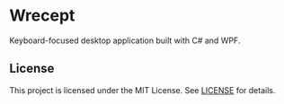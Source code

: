 # Wrecept

Keyboard-focused desktop application built with C# and WPF.

## License

This project is licensed under the MIT License. See [LICENSE](LICENSE) for details.
